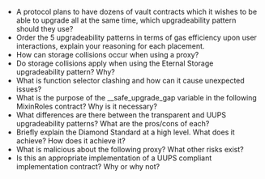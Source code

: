 - A protocol plans to have dozens of vault contracts which it wishes to be able to upgrade all at the same time, which upgradeability pattern should they use?
- Order the 5 upgradeability patterns in terms of gas efficiency upon user interactions, explain your reasoning for each placement.
- How can storage collisions occur when using a proxy?
- Do storage collisions apply when using the Eternal Storage upgradeability pattern? Why?
- What is function selector clashing and how can it cause unexpected issues?
- What is the purpose of the \_\_safe_upgrade_gap variable in the following MixinRoles contract? Why is it necessary?
- What differences are there between the transparent and UUPS upgradeability patterns? What are the pros/cons of each?
- Briefly explain the Diamond Standard at a high level. What does it achieve? How does it achieve it?
- What is malicious about the following proxy? What other risks exist?
- Is this an appropriate implementation of a UUPS compliant implementation contract? Why or why not?
